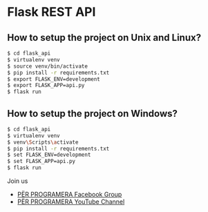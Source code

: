 # Flask REST API

## How to setup the project on Unix and Linux?

```sh
$ cd flask_api
$ virtualenv venv
$ source venv/bin/activate
$ pip install -r requirements.txt
$ export FLASK_ENV=development
$ export FLASK_APP=api.py
$ flask run
```

## How to setup the project on Windows?

```sh
$ cd flask_api
$ virtualenv venv
$ venv\Scripts\activate
$ pip install -r requirements.txt
$ set FLASK_ENV=development
$ set FLASK_APP=api.py
$ flask run
```

Join us 
- [PËR PROGRAMERA Facebook Group](https://www.facebook.com/groups/perprogramera)
- [PËR PROGRAMERA YouTube Channel](https://www.youtube.com/channel/UCyfSSH7PXpYV7nrO9A9-UMQ)
